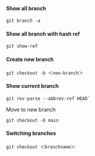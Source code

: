 
#### Show all branch 
```
git branch -a
```

#### Show all branch with hash ref
```
git show-ref
```

#### Create new branch
```
git checkout -b ＜new-branch＞
```

#### Show current branch 
```
git rev-parse --abbrev-ref HEAD`
```

Move to new branch
```
git checkout -b main
```

#### Switching branches
```
git checkout ＜branchname＞
```